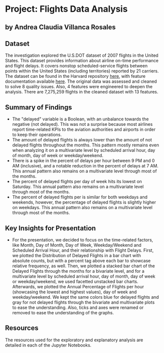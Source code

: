 # Project: Flights Data Analysis 
## by Andrea Claudia Villanca Rosales 


## Dataset
> 
The investigation explored the U.S.DOT dataset of 2007 flights in the United States. This dataset provides information about airline on-time performance and flight delays. It covers nonstop scheduled-service flights between points within the United States (including territories) reported by 21 carriers. The dataset can be found in the
 Harvard repository [here](https://dataverse.harvard.edu/dataset.xhtml?persistentId=doi:10.7910/DVN/HG7NV7), 
with feature documentation available [here](https://www.transtats.bts.gov). The original data was assessed and cleaned to solve 8 quality issues. Also, 4 features were engineered to deepen the analysis.  There are 7,275,259 flights in the cleaned dataset with 13 features.


## Summary of Findings
> 
- The "delayed" variable is a Boolean, with an unbalance towards the negative (not delayed). This was not a surprise because most airlines report time-related KPIs to the aviation authorities and airports in order to keep their operations. 
- The amount of delayed flights is always lower than the amount of not delayed flights throughout the months. This pattern mostly remains even when analyzing it on a multivariate level by scheduled arrival hour, day of month, day of week or weekday/weekend.
- There is a spike in the percent of delays per hour between 9 PM and 0 AM (inclusive), and a notable reduction in the percent of delays at 7 AM. This annual pattern also remains on a multivariate level through most of the months.
- The percent of delayed flights per day of week hits its lowest on Saturday. This annual pattern also remains on a multivariate level through most of the months.
- The percent of delayed flights per is similar for both weekdays and weekends, however, the percentage of delayed flights is slightly higher on weekdays. This annual pattern also remains on a multivariate level through most of the months.


## Key Insights for Presentation
> 
- For the presentation, we decided to focus on the time-related factors, like Month, Day of Month, Day of Week, Weekday/Weekend and Scheduled Arrival Hour, and their relationship with Flight Delays. First, we plotted the Distribution of Delayed Flights in a bar chart with absolute counts, but with a percent tag above each bar to showcase relative frequency, as well. Then, we plotted a stacked bar chart of the Delayed Flights through the months for a bivariate level, and for a multivariate level by scheduled arrival hour, day of month, day of week or weekday/weekend, we used facetted unstacked bar charts.  Afterwards, we plotted the Annual Percentage of Flights per hour (showcasing the lowest and highest values), day of week and weekday/weekend. We kept the same colors blue for delayed flights and gray for not delayed flights through the  bivariate and multivariate plots to ease the understanding. Also, ticks and axes were renamed or removed to ease the understanding of the graphs.


## Resources
>
The resources used for the exploratory and explanatory analysis are detailed in each of the Jupyter Notebooks.
